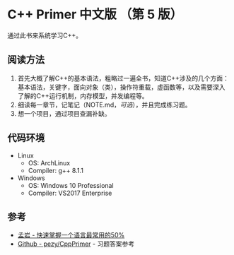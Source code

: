 # C++ Primer 中文版 （第 5 版） 

通过此书来系统学习C++。

## 阅读方法

1. 首先大概了解C\+\+的基本语法，粗略过一遍全书，知道C\+\+涉及的几个方面：基本语法，关键字，面向对象（类），操作符重载，虚函数等，以及需要深入了解的C\+\+运行机制，内存模型，并发编程等。  
2. 细读每一章节，记笔记（NOTE.md，*可选*），并且完成练习题。  
3. 想一个项目，通过项目查漏补缺。  



## 代码环境

- Linux
  - OS: ArchLinux
  - Compiler: g++ 8.1.1
- Windows
  - OS: Windows 10 Professional
  - Compiler: VS2017 Enterprise



## 参考

- [孟岩 - 快速掌握一个语言最常用的50%](https://blog.csdn.net/myan/article/details/3144661)  
- [Github - pezy/CppPrimer](https://github.com/pezy/CppPrimer) - 习题答案参考

